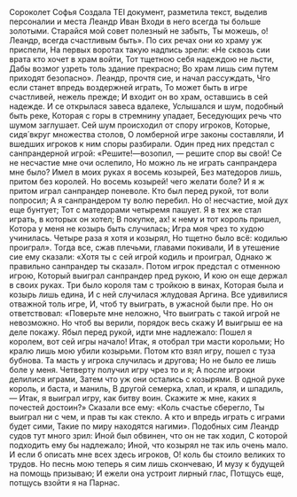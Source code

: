 <TEI> 
<teiHeader> 
<fileDesc> 
<titleStmt> 
<title>Задание 2</title> 
</titleStmt> 
<respStmt> 
<persName>Сороколет Софья</persName> 
<resp>Создала TEI документ, разметила текст, выделив персоналии и места</resp> 
</respStmt> 
</fileDesc> 
<profileDesc> 
<particDesc>
<listPerson type="historical"> 
<person xml:id="01"> 
<persName>Леандр</persName> 
</person>
<person xml:id="02">
<persName>Иван</persName>
</person>
</listPerson>
</particDesc>
</profileDesc>
</teiHeader> 
<text>
Входи в <person xml:id="b"><persName>него</persName></person> всегда <person xml:id="b"><persName>ты</persName></person> больше золотыми.
Старайся <person xml:id="b"><persName>мой</persName></person> совет полезный не забыть,
<person xml:id="b"><persName>Ты</persName></person> можешь, о! <persName>Леандр</persName>, всегда счастливым быть».
По сих речах <person xml:id="b"><persName>они</persName></person> ко храму уж приспели,
На первых воротах такую надпись зрели:
«Не сквозь сии врата <person xml:id="b"><persName>кто</persName></person> хочет в храм войти,
<person xml:id="b"><persName>Тот</persName></person> тщетною <person xml:id="b"><persName>себя</persName></person> надеждою не льсти,
Дабы возмог узреть толь здание прекрасно;
Во храм лишь сим путем приходят безопасно».
<person xml:id="b"><persName>Леандр</persName></person>, прочтя сие, и начал рассуждать,
Чго если станет впредь воздержней играть,
То может быть в игре счастливей, нежель прежде;
И входит <person xml:id="b"><persName>он</persName></person> во храм, оставшись в сей надежде.
И се открылася завеса вдалеке,
Услышался и шум, подобный быть реке,
Которая с горы в стремнину упадает,
Беседующих речь что шумом заглушает.
Сей шум происходил от спору игроков,
Которые, сидя́ вкруг множества столов,
О ломберной игре законы составляли,
И вшедших игроков к ним споры разбирали.
<person xml:id="b"><persName>Один</persName></person> пред них предстал с санпрандерной игрой:
«Решите!—возопил, — решите спор <person xml:id="b"><persName>вы</persName></person> свой!
Се не несчастие <person xml:id="b"><persName>мне</persName></person> очи ослепило,
Но можно ль не играть санпрандера <person xml:id="b"><persName>мне</persName></person> было?
Имел в <person xml:id="b"><persName>моих</persName></person> руках <person xml:id="b"><persName>я</persName></person> восемь козырей,
Без матедоров лишь, притом без королей.
Но восемь козырей! чего желати боле?
И <person xml:id="b"><persName>я</persName></person> ж притом играл санпрандер поневоле.
<person xml:id="b"><persName>Кто</persName></person> был перед рукой, <person xml:id="b"><persName>тот</persName></person> воли попросил;
А <person xml:id="b"><persName>я</persName></person> санпрандером ту волю перебил.
Но о! несчастие, <person xml:id="b"><persName>мой</persName></person> дух еще бунтует;
<person xml:id="b"><persName>Тот</persName></person> с матедорами четыремя пашует.
<person xml:id="b"><persName>Я</persName></person> в тех же стал играть, в которых <person xml:id="b"><persName>он</persName></person> хотел;
В покупке, ах! к <person xml:id="b"><persName>нему</persName></person> и тот <person xml:id="b"><persName>король</persName></person> пришел,
Котора у <person xml:id="b"><persName>меня</persName></person> не козырь быть случилась;
Игра <person xml:id="b"><persName>моя</persName></person> чрез то худою учинилась.
Четыре раза <person xml:id="b"><persName>я</persName></person> хотя и козырял,
Но тщетно было всё: кодилью проиграл».
Тогда все, сжав плечьми, главами покивали,
И в утешение сие <person xml:id="b"><persName>ему</persName></person> сказали:
«Хотя <person xml:id="b"><persName>ты</persName></person> с сей игрой кодиль и проиграл,
Однако ж правильно санпрандер <person xml:id="b"><persName>ты</persName></person> сказал».
Потом <person xml:id="b"><persName>игрок</persName></person> предстал с отменною игрою,
Который выиграл санпрандер пред рукою,
И кою <person xml:id="b"><persName>он</persName></person> еще держал в своих руках.
Три было короля там с тройкою в винах,
Которая была и козырь лишь едина,
И с ней случилася жлудовая <person xml:id="b"><persName>Аргина</persName></person>.
Все удивилися отважной толь игре,
И, чтоб ту выиграть, в ужасной были пре.
Но <person xml:id="b"><persName>он</persName></person> ответствовал: «Поверьте мне неложно,
Что выиграть с такой игрой не невозможно.
Но чтоб <person xml:id="b"><persName>вы</persName></person> верили, порядок весь скажу
И выигрыш <person xml:id="b"><persName>ее</persName></person> на деле покажу.
<person xml:id="b"><persName>Я</persName></person>был перед рукой, идти <person xml:id="b"><persName>мне</persName></person> надлежало:
Пошел <person xml:id="b"><persName>я</persName></person> королем, вот сей игры начало!
Итак, <person xml:id="b"><persName>я</persName></person> отобрал три масти корольми;
Но кралю лишь <person xml:id="b"><persName>мою</persName></person> убили козырьми.
Потом <person xml:id="b"><persName>кто</persName></person> взял игру, пошел с туза бубнова.
Та масть у игрока случилась и другова;
Но не было <person xml:id="b"><persName>ее</persName></person> лишь боле у меня.
Четверту получил игру чрез то и <person xml:id="b"><persName>я</persName></person>;
А после игроки делилися играми,
Затем что уж <person xml:id="b"><persName>они</persName></person> остались с козырями.
В одной руке король, и баста, и маниль,
В другой семерка, хлап, и краля, и шпадиль, —
Итак, <person xml:id="b"><persName>я</persName></person> выиграл игру, как битву <person xml:id="b"><persName>воин</persName></person>.
Скажите ж мне, каких я почестей достоин?»
Сказали все <person xml:id="b"><persName>ему</persName></person>: «Коль счастье сберегло,
<person xml:id="b"><persName>Ты</persName></person> выиграл ни с чем, и прав <person xml:id="b"><persName>ты</persName></person> как стекло.
А <person xml:id="b"><persName>кто</persName></person> и впредь играть с играми будет сими,
Такие по миру находятся нагими».
Подобных сим <person xml:id="b"><persName>Леандр</persName></person> судов тут много зрил:
<person xml:id="b"><persName>Иной</persName></person> был обвинен, что <person xml:id="b"><persName>он</persName></person> не так ходил,
С которой подходить <person xml:id="b"><persName>ему</persName></person> бы надлежало;
<person xml:id="b"><persName>Иной</persName></person>, что козырял не так иль очень мало.
И если б описать <person xml:id="b"><persName>мне</persName></person> всех здесь <person xml:id="b"><persName>игроков</persName></person>,
О! коль бы стоило великих то трудов.
Но песнь <person xml:id="b"><persName>мою</persName></person> теперь <person xml:id="b"><persName>я</persName></person> сим лишь скончеваю,
И <person xml:id="b"><persName>музу</persName></person> к будущей на помощь призываю;
И ежели <person xml:id="b"><persName>она</persName></person> устроит лирный глас,
Потщусь еще, потщусь взойти <person xml:id="b"><persName>я</persName></person> на <placeName>Парнас</placeName>.
</text> 
</TEI>

